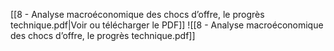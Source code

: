 ﻿[[8 - Analyse macroéconomique des chocs d’offre, le progrès technique.pdf|Voir ou télécharger le PDF]]
![[8 - Analyse macroéconomique des chocs d’offre, le progrès technique.pdf]]
